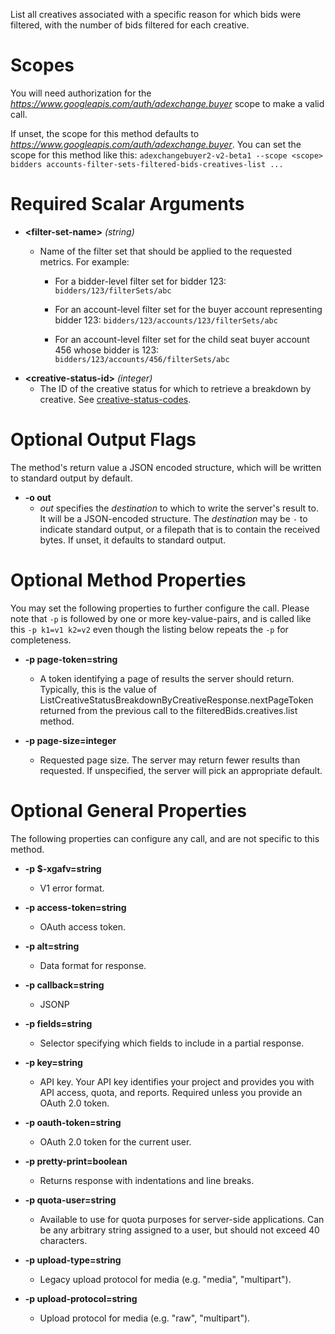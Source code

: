 List all creatives associated with a specific reason for which bids were
filtered, with the number of bids filtered for each creative.
# Scopes

You will need authorization for the *https://www.googleapis.com/auth/adexchange.buyer* scope to make a valid call.

If unset, the scope for this method defaults to *https://www.googleapis.com/auth/adexchange.buyer*.
You can set the scope for this method like this: `adexchangebuyer2-v2-beta1 --scope <scope> bidders accounts-filter-sets-filtered-bids-creatives-list ...`
# Required Scalar Arguments
* **&lt;filter-set-name&gt;** *(string)*
    - Name of the filter set that should be applied to the requested metrics.
        For example:
        
        - For a bidder-level filter set for bidder 123:
          `bidders/123/filterSets/abc`
        
        - For an account-level filter set for the buyer account representing bidder
          123: `bidders/123/accounts/123/filterSets/abc`
        
        - For an account-level filter set for the child seat buyer account 456
          whose bidder is 123: `bidders/123/accounts/456/filterSets/abc`
* **&lt;creative-status-id&gt;** *(integer)*
    - The ID of the creative status for which to retrieve a breakdown by
        creative.
        See
        [creative-status-codes](https://developers.google.com/authorized-buyers/rtb/downloads/creative-status-codes).

# Optional Output Flags

The method's return value a JSON encoded structure, which will be written to standard output by default.

* **-o out**
    - *out* specifies the *destination* to which to write the server's result to.
      It will be a JSON-encoded structure.
      The *destination* may be `-` to indicate standard output, or a filepath that is to contain the received bytes.
      If unset, it defaults to standard output.
# Optional Method Properties

You may set the following properties to further configure the call. Please note that `-p` is followed by one 
or more key-value-pairs, and is called like this `-p k1=v1 k2=v2` even though the listing below repeats the
`-p` for completeness.

* **-p page-token=string**
    - A token identifying a page of results the server should return.
        Typically, this is the value of
        ListCreativeStatusBreakdownByCreativeResponse.nextPageToken
        returned from the previous call to the filteredBids.creatives.list
        method.

* **-p page-size=integer**
    - Requested page size. The server may return fewer results than requested.
        If unspecified, the server will pick an appropriate default.

# Optional General Properties

The following properties can configure any call, and are not specific to this method.

* **-p $-xgafv=string**
    - V1 error format.

* **-p access-token=string**
    - OAuth access token.

* **-p alt=string**
    - Data format for response.

* **-p callback=string**
    - JSONP

* **-p fields=string**
    - Selector specifying which fields to include in a partial response.

* **-p key=string**
    - API key. Your API key identifies your project and provides you with API access, quota, and reports. Required unless you provide an OAuth 2.0 token.

* **-p oauth-token=string**
    - OAuth 2.0 token for the current user.

* **-p pretty-print=boolean**
    - Returns response with indentations and line breaks.

* **-p quota-user=string**
    - Available to use for quota purposes for server-side applications. Can be any arbitrary string assigned to a user, but should not exceed 40 characters.

* **-p upload-type=string**
    - Legacy upload protocol for media (e.g. &#34;media&#34;, &#34;multipart&#34;).

* **-p upload-protocol=string**
    - Upload protocol for media (e.g. &#34;raw&#34;, &#34;multipart&#34;).
